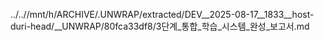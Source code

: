 ../..//mnt/h/ARCHIVE/.UNWRAP/extracted/DEV__2025-08-17__1833__host-duri-head/__UNWRAP/80fca33df8/3단계_통합_학습_시스템_완성_보고서.md